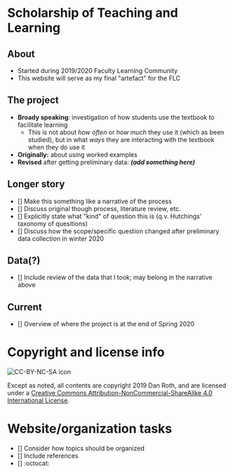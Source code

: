 # Scholarship of Teaching and Learning

## About
* Started during 2019/2020 Faculty Learning Community
* This website will serve as my final "artefact" for the FLC

## The project
* **Broady speaking**: investigation of how students use the textbook to facilitate learning
	* This is not about _how often_ or _how much_ they use it (which as been studied), but in what _ways_ they are interacting with the textbook when they do use it
* **Originally:** about using worked examples
* **Revised** after getting preliminary data: _**(add something here)**_

## Longer story
- [] Make this something like a narrative of the process
- [] Discuss original though process, literature review, etc.
- [] Explicitly state what "kind" of question this is (q.v. Hutchings' taxonomy of quesitions)
- [] Discuss how the scope/specific question changed after preliminary data collection in winter 2020

## Data(?)
- [] Include review of the data that I took; may belong in the narrative above

## Current
- [] Overview of where the project is at the end of Spring 2020

<!---Copyright and license--->
# Copyright and license info

![CC-BY-NC-SA icon][icon]

Except as noted, all contents are copyright 2019 Dan Roth, and are licensed under a [Creative Commons Attribution-NonCommercial-ShareAlike 4.0 International License](http://creativecommons.org/licenses/by-nc-sa/4.0/).

# Website/organization tasks
- [] Consider how topics should be organized
- [] Include references
- [] :octocat:

<!---Links--->
<!---Copyright image--->
[icon]: https://i.creativecommons.org/l/by-nc-sa/4.0/88x31.png